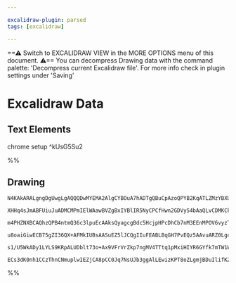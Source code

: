 ```yaml
---

excalidraw-plugin: parsed
tags: [excalidraw]

---
```

==⚠  Switch to EXCALIDRAW VIEW in the MORE OPTIONS menu of this document. ⚠== You can decompress Drawing data with the command palette: 'Decompress current Excalidraw file'. For more info check in plugin settings under 'Saving'


# Excalidraw Data
## Text Elements
chrome setup ^kUsG5Su2

%%
## Drawing
```compressed-json
N4KAkARALgngDgUwgLgAQQQDwMYEMA2AlgCYBOuA7hADTgQBuCpAzoQPYB2KqATLZMzYBXUtiRoIACyhQ4zZAHoFAc0JRJQgEYA6bGwC2CgF7N6hbEcK4OCtptbErHALRY8RMpWdx8Q1TdIEfARcZgRmBShcZQUebTiANho6IIR9BA4oZm4AbXAwUDAi6HhxdCgsKGSiyEYWdi40AE4m/mK61k4AOU4xbgBGHgBWJoB2AAYADiaeSbbIQg5iLG4I

XHHq4sJmABFUiuJuADMCMPmIElWAawBVZgBxIYBlIR5NyCPCfHwn2GDVyS4bAaQLvCDMKCkNhXBAAdRI6m4420Q3OEKhMN+MH+EkEHjBUL8kg44WyaH65zYcCBahgA3G43O1mUONQjPykEw3Gc/XGowAzCjznS0M4hgLtKNxZNBqiOeDIdCEABhNj4NikVYAYn6CF1urBmiBV2UhKWqvVmokkOszGpgUyYIoCMk9Li436I35Hqloxlw3OkgQhGU0

m4PHZNXBCAQhzQPB4ntmQ36c3lpuEcAAksQyagcgBdc5HcjpHPcDhCb7nM3EEnMPOV6vyzTCJYAUWC6UyecL5yEcGIuAOA1GCfF4wALEMhglJglzkQOFcK1X8Iu2NgYXHUCd8Gd5UdOFAnoQjGV+gvD8eAGK4fRfEWoCnyiqYKoSYFQ9KoMJQAcEpQAAqlSrF+BgIL+CD/nAYJvlAACCRDKI06DBEcVTnHUUDmAQSEhqh0BUmCeiZLgixMOWaBNu

u8oaiGiwECB75gZI36QX+AFMkIUBsAASuEZ5lJCQgIIuFEABLBqGH7PvEQz5AAvuARZ0LgcBwL8w5lIUkDqGkZQQMhYZtAwhAIBQABCxoZkI5pqhq2pHM5LmbBA2AiA6UBZhU+i/BiKoOVa6A6nqYVuR5pBeT5aTWVutn2Zaqw2hwdq4F5EWeRk3m+TeXw/H8hmAsCIhIKZkXRb5/lKvCxCImgyJysUFXZTFfmKpihWrHilzlVlmRtXxwihvWeYv

s1/U5WkADy1LYLS9KRpALUDblt73o+Ax9VFrVrZkp7ngMV4TTtq1pMxiHIYR6GYfk7mTW1WmkIhUVsBQQa4DuNHbZVaTtksCGve9IQ7msQNucw2BQt8AAaAz9P0gqTjM4z8sjgy8k0k6mZD0P4AAmtwCSI9ogzTOMCQBndRhsAY3C6bUBCieGSk/btaRDXZdakqstZuaaJAHWU313QLxAWo5aAMxAllqqDWrKk0iuKzeN5ggJyhVul2rtjsuu66r

ECs3dK0nh1CCzThnCNmuplwIEZjCA8pCC0Jq7NsUJb3ggAlLEwizKPT8oZLgmjBDuIlifK2BELBaCR+cHDe9wCd0TxS7CaQonG8UdgAFYINgWRPEncAALJsMs/2h+HKdZwg4CKfwECfMEebAMpilAA==
```
%%